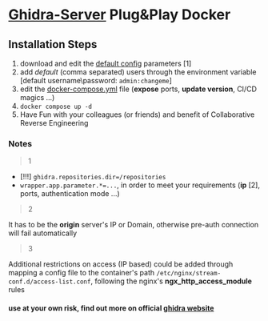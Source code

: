 # [Ghidra-Server](https://ghidra-sre.org/InstallationGuide.html) Plug&Play Docker

## Installation Steps
1. download and edit the [default config](https://github.com/NationalSecurityAgency/ghidra/blob/master/Ghidra/RuntimeScripts/Common/server/server.conf) parameters [1]
2. add _default_ (comma separated) users through the environment variable [default username\password: `admin:changeme`]
3. edit the [docker-compose.yml](docker-compose.yml) file (**expose** ports, **update version**, CI/CD magics ...)
4. `docker compose up -d`
5. Have Fun with your colleagues (or friends) and benefit of Collaborative Reverse Engineering

### Notes
> 1

* [!!!] `ghidra.repositories.dir=/repositories`
* `wrapper.app.parameter.*=...`, in order to meet your requirements (**ip** [2], ports, authentication mode ...)

> 2

It has to be the **origin** server's IP or Domain, otherwise pre-auth connection will fail automatically

> 3

Additional restrictions on access (IP based) could be added through mapping a config file to the container's path `/etc/nginx/stream-conf.d/access-list.conf`, following the nginx's __ngx_http_access_module__ rules

#### use at your own risk, find out more on official [ghidra website](https://ghidra-sre.org/)